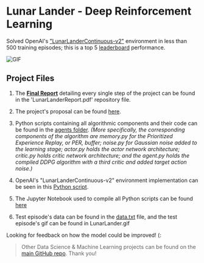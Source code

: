 # Lunar Lander - Deep Reinforcement Learning
Solved OpenAI's ["LunarLanderContinuous-v2"](https://gym.openai.com/envs/LunarLanderContinuous-v2/) environment in less than 500 training episodes; this is a top 5 [leaderboard](https://github.com/openai/gym/wiki/Leaderboard#lunarlandercontinuous-v2) performance. 

![GIF](https://github.com/SR14/LunarLander-DeepRL/blob/master/LunarLander.gif)

## Project Files

1. The **[Final Report](https://github.com/SR14/LunarLander-DeepRL/blob/master/LunarLanderReport.pdf)** detailing every single step of the project can be found in the 'LunarLanderReport.pdf' repository file. 

2. The project's proposal can be found [here](https://github.com/SR14/LunarLander-DeepRL/blob/master/Project%20proposal.pdf).

3. Python scripts containing all algorithmic components and their code can be found in the [agents folder](https://github.com/SR14/LunarLander-DeepRL/tree/master/agents). *(More specifically, the corresponding components of the algorithm are memory.py for the Prioritized Experience Replay, or PER, buffer; noise.py for Gaussian noise added to the learning stage; actor.py holds the actor network architecture; critic.py holds critic network architecture; and the agent.py holds the compiled DDPG algorithm with a third critic and added target action noise.)*


4. OpenAI's "LunarLanderContinuous-v2" environment implementation can be seen in this [Python script](https://github.com/SR14/LunarLander-DeepRL/blob/master/task.py). 


5. The Jupyter Notebook used to compile all Python scripts can be found [here](https://github.com/SR14/LunarLander-DeepRL/blob/master/LunarLanderContinuous-v2.ipynb)


6. Test episode's data can be found in the [data.txt](https://github.com/SR14/LunarLander-DeepRL/blob/master/data.txt) file, and the test episode's gif can be found in LunarLander.gif

Looking for feedback on how the model could be improved! (:

>Other Data Science & Machine Learning projects can be found on the [main GitHub repo](https://github.com/SR14). Thank you!


